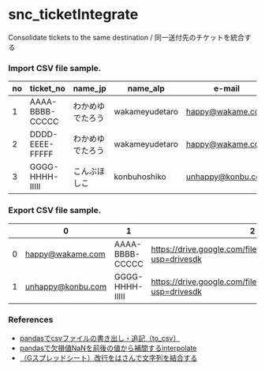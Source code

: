 # snc_ticketIntegrate
Consolidate tickets to the same destination / 同一送付先のチケットを統合する


### Import CSV file sample.
| no | ticket_no | name_jp | name_alp | e-mail | token | ticket_url |
| ---- | ---- | ---- | ---- | ---- | ---- | ---- |
| 1 | AAAA-BBBB-CCCCC | わかめゆでたろう | wakameyudetaro | happy@wakame.com | https://www.wixevents.com/check-in/AAAA-BBBB-CCCCC,zzzzzzzz-12345678 | https://drive.google.com/file/d/***sample1***/view?usp=drivesdk |
| 2 | DDDD-EEEE-FFFFF | わかめゆでたろう | wakameyudetaro | happy@wakame.com | https://www.wixevents.com/check-in/DDDD-EEEE-FFFFF,yyyyyyyy-23456789 | https://drive.google.com/file/d/***sample2***/view?usp=drivesdk |
| 3 | GGGG-HHHH-IIIII | こんぶほしこ | konbuhoshiko | unhappy@konbu.com | https://www.wixevents.com/check-in/GGGG-HHHH-IIIII,xxxxxxxx-34567890 | https://drive.google.com/file/d/***sample3***/view?usp=drivesdk |


### Export CSV file sample.
|  | 0 | 1 | 2 | 3 | 4 | ... |
| ---- | ---- | ---- | ---- | ---- | ---- | ---- |
| 0 | happy@wakame.com | AAAA-BBBB-CCCCC | https://drive.google.com/file/d/***sample1***/view?usp=drivesdk | DDDD-EEEE-FFFFF | https://drive.google.com/file/d/***sample2***/view?usp=drivesdk |  |
| 1 | unhappy@konbu.com | GGGG-HHHH-IIIII | https://drive.google.com/file/d/***sample3***/view?usp=drivesdk |  |  |  |


### References
 - [pandasでcsvファイルの書き出し・追記（to_csv）](https://note.nkmk.me/python-pandas-to-csv/)
 - [pandasで欠損値NaNを前後の値から補間するinterpolate](https://note.nkmk.me/python-pandas-interpolate/)
 - [（Gスプレッドシート）改行をはさんで文字列を結合する](https://www.officeisyours.com/entry/2020/03/29/124906)
